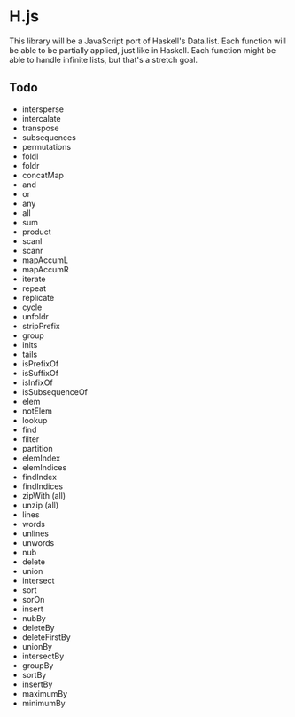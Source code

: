 # H.js
This library will be a JavaScript port of Haskell's Data.list.
Each function will be able to be partially applied, just like in Haskell.
Each function might be able to handle infinite lists, but that's a stretch goal.

## Todo
- intersperse
- intercalate
- transpose
- subsequences
- permutations
- foldl
- foldr
- concatMap
- and
- or
- any
- all
- sum
- product
- scanl
- scanr
- mapAccumL
- mapAccumR
- iterate
- repeat
- replicate
- cycle
- unfoldr
- stripPrefix
- group
- inits
- tails
- isPrefixOf
- isSuffixOf
- isInfixOf
- isSubsequenceOf
- elem
- notElem
- lookup
- find
- filter
- partition
- elemIndex
- elemIndices
- findIndex
- findIndices
- zipWith (all)
- unzip (all)
- lines
- words
- unlines
- unwords
- nub
- delete
- union
- intersect
- sort
- sorOn
- insert
- nubBy
- deleteBy
- deleteFirstBy
- unionBy
- intersectBy
- groupBy
- sortBy
- insertBy
- maximumBy
- minimumBy

